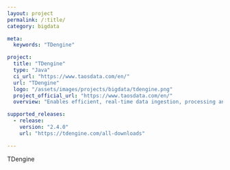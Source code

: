 ```yaml
---
layout: project
permalink: /:title/
category: bigdata

meta:
  keywords: "TDengine"

project:
  title: "TDengine"
  type: "Java"
  ci_url: "https://www.taosdata.com/en/"
  url: "TDengine"
  logo: "/assets/images/projects/bigdata/tdengine.png"
  project_official_url: "https://www.taosdata.com/en/"
  overview: "Enables efficient, real-time data ingestion, processing and monitoring of TB and even PB scale data per day, generated by billions of sensors and data collectors. TDengine can be widely applied to IoT, Industrial Internet, Connected Vehicles, DevOps, Energy , Finance and many other use-cases."

supported_releases:
  - release:
    version: "2.4.0"
    url: "https://tdengine.com/all-downloads" 

---
```


<p>TDengine</p>
